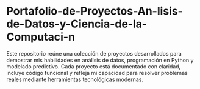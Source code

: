 # Portafolio-de-Proyectos-An-lisis-de-Datos-y-Ciencia-de-la-Computaci-n
Este repositorio reúne una colección de proyectos desarrollados para demostrar mis habilidades en análisis de datos, programación en Python y modelado predictivo. Cada proyecto está documentado con claridad, incluye código funcional y refleja mi capacidad para resolver problemas reales mediante herramientas tecnológicas modernas.
